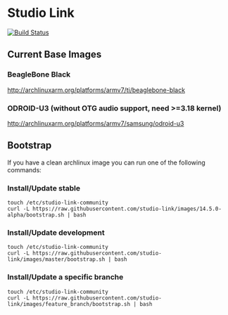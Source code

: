 # Studio Link

[![Build Status](https://ci-studio.visr.de/job/studio-link-images/badge/icon)](https://ci-studio.visr.de/job/studio-link-images/)

## Current Base Images

### BeagleBone Black

http://archlinuxarm.org/platforms/armv7/ti/beaglebone-black

### ODROID-U3 (without OTG audio support, need >=3.18 kernel)

http://archlinuxarm.org/platforms/armv7/samsung/odroid-u3

## Bootstrap

If you have a clean archlinux image you can run one of the following commands:

### Install/Update stable

```
touch /etc/studio-link-community
curl -L https://raw.githubusercontent.com/studio-link/images/14.5.0-alpha/bootstrap.sh | bash
```

### Install/Update development

```
touch /etc/studio-link-community
curl -L https://raw.githubusercontent.com/studio-link/images/master/bootstrap.sh | bash
```

### Install/Update a specific branche

```
touch /etc/studio-link-community
curl -L https://raw.githubusercontent.com/studio-link/images/feature_branch/bootstrap.sh | bash
```
